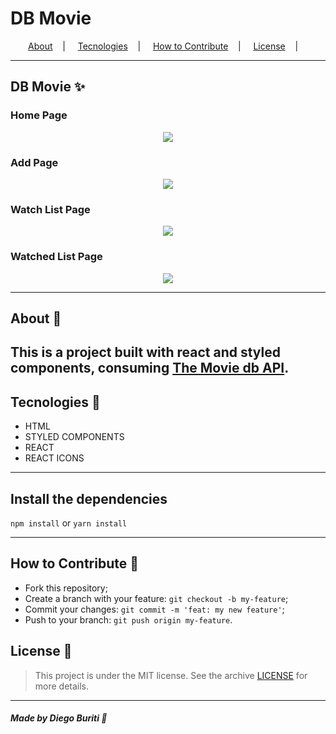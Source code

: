<h1>DB Movie</h1>

<p align="center">
<a href="#about-memo">About</a>&nbsp;&nbsp;&nbsp; | &nbsp;&nbsp;&nbsp;
<a href="#tecnologies-rocket">Tecnologies</a>&nbsp;&nbsp;&nbsp; | &nbsp;&nbsp;&nbsp;
<a href="#how-to-contribute-">How to Contribute</a>&nbsp;&nbsp;&nbsp; | &nbsp;&nbsp;&nbsp;
<a href="#license-scroll">License</a>&nbsp;&nbsp;&nbsp; | &nbsp;&nbsp;&nbsp;
</p>

---

## DB Movie :sparkles:

### Home Page

<p align="center">
<image src="./src/assets/home_movie.png" />
</p>

### Add Page

<p align="center">
<image src="./src/assets/add_movie.png" />
</p>

### Watch List Page

<p align="center">
<image src="./src/assets/watch_list.png" />
</p>

### Watched List Page

<p align="center">
<image src="./src/assets/watched_page.png" />
</p>

---

## About :memo:

## This is a project built with react and styled components, consuming [The Movie db API](https://www.themoviedb.org/documentation/api).

## Tecnologies :rocket:

- HTML
- STYLED COMPONENTS
- REACT
- REACT ICONS

---

## Install the dependencies

`npm install` or `yarn install`

---

## How to Contribute 🤔

- Fork this repository;
- Create a branch with your feature: `git checkout -b my-feature`;
- Commit your changes: `git commit -m 'feat: my new feature'`;
- Push to your branch: `git push origin my-feature`.

## License :scroll:

> This project is under the MIT license. See the archive [LICENSE](LICENSE) for more details.

---

##### Made by Diego Buriti :wave:

